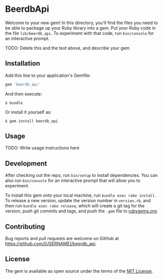 # BeerdbApi

Welcome to your new gem! In this directory, you'll find the files you need to be able to package up your Ruby library into a gem. Put your Ruby code in the file `lib/beerdb_api`. To experiment with that code, run `bin/console` for an interactive prompt.

TODO: Delete this and the text above, and describe your gem

## Installation

Add this line to your application's Gemfile:

```ruby
gem 'beerdb_api'
```

And then execute:

    $ bundle

Or install it yourself as:

    $ gem install beerdb_api

## Usage

TODO: Write usage instructions here

## Development

After checking out the repo, run `bin/setup` to install dependencies. You can also run `bin/console` for an interactive prompt that will allow you to experiment.

To install this gem onto your local machine, run `bundle exec rake install`. To release a new version, update the version number in `version.rb`, and then run `bundle exec rake release`, which will create a git tag for the version, push git commits and tags, and push the `.gem` file to [rubygems.org](https://rubygems.org).

## Contributing

Bug reports and pull requests are welcome on GitHub at https://github.com/[USERNAME]/beerdb_api.


## License

The gem is available as open source under the terms of the [MIT License](http://opensource.org/licenses/MIT).

